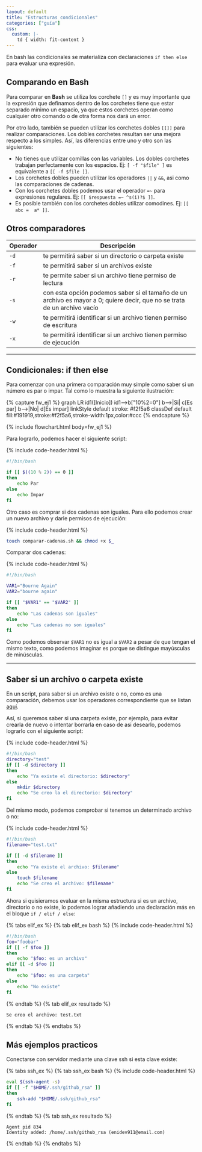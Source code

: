 ```yaml
---
layout: default
title: "Estructuras condicionales"
categories: ["guía"]
css:
  custom: |-
    td { width: fit-content }
---
```



En bash las condicionales se materializa con declaraciones `if then else` para evaluar una expresión.

## Comparando en Bash

Para comparar en **Bash** se utiliza los corchete `[]` y es muy importante que la expresión que definamos dentro de los corchetes tiene que estar separado mínimo un espacio, ya que estos corchetes operan como cualquier otro comando o de otra forma nos dará un error.

Por otro lado, también se pueden utilizar los corchetes dobles `[[]]` para realizar comparaciones. Los dobles corchetes resultan ser una mejora respecto a los simples. Así, las diferencias entre uno y otro son las siguientes:

- No tienes que utilizar comillas con las variables. Los dobles corchetes trabajan perfectamente con los espacios. Ej: `[ -f "$file" ]` es equivalente a `[[ -f $file ]]`.
- Los corchetes dobles pueden utilizar los operadores `||` y `&&`, asi como las comparaciones de cadenas.
- Con los corchetes dobles podemos usar el operador `=~` para expresiones regulares. Ej: `[[ $respuesta =~ ^s(i)?$ ]]`.
- Es posible también con los corchetes dobles utilizar comodines. Ej: `[[ abc =  a* ]]`.


## Otros comparadores

|Operador|Descripción|
|--------|-----------|
|`-d`|te permitirá saber si un directorio o carpeta existe|
|`-f`|te permitirá saber si un archivos existe|
|`-r`|te permite saber si un archivo tiene permiso de lectura|
|`-s`|con esta opción podemos saber si el tamaño de un archivo es mayor a 0; quiere decir, que no se trata de un archivo vacío|
|`-w`|te permitirá identificar si un archivo tienen permiso de escritura|
|`-x`|te permitirá identificar si un archivo tienen permiso de ejecución|

---

## Condicionales: if then else

Para comenzar con una primera comparación muy simple como saber si un número es par o impar. Tal como lo muestra la siguiente ilustración:

{% capture fw_ej1 %}
graph LR
  id1([Inicio])
  id1-->b["10%2=0"]
  b-->|Si| c[Es par]
  b-->|No| d[Es impar]
  linkStyle default stroke: #f2f5a6
  classDef default fill:#191919,stroke:#f2f5a6,stroke-width:1px,color:#ccc
{% endcapture %}

{% include flowchart.html
	body=fw_ej1
 %}

Para lograrlo, podemos hacer el siguiente script:

{% include code-header.html %}
```bash
#!/bin/bash

if [[ $((10 % 2)) == 0 ]]
then
    echo Par
else
    echo Impar
fi
```


Otro caso es comprar si dos cadenas son iguales. Para ello podemos crear un nuevo archivo y darle permisos de ejecución:

{% include code-header.html %}
```bash
touch comparar-cadenas.sh && chmod +x $_
```

Comparar dos cadenas:

{% include code-header.html %}
```bash
#!/bin/bash

VAR1="Bourne Again"
VAR2="bourne again"

if [[ "$VAR1" == "$VAR2" ]]
then
	echo "Las cadenas son iguales"
else
	echo "Las cadenas no son iguales"
fi
```

Como podemos observar `$VAR1` no es igual a `$VAR2` a pesar de que tengan el mismo texto, como podemos imaginar es porque se distingue mayúsculas de minúsculas.

---

## Saber si un archivo o carpeta existe

En un script, para saber si un archivo existe o no, como es una comparación, debemos usar los operadores correspondiente que se listan [aquí](#otros-comparadores).

Así, si queremos saber si una carpeta existe, por ejemplo, para evitar crearla de nuevo o intentar borrarla en caso de asi desearlo, podemos lograrlo con el siguiente script:

{% include code-header.html %}
```bash
#!/bin/bash
directory="test"
if [[ -d $directory ]]
then
	echo "Ya existe el directorio: $directory"
else
	mkdir $directory
	echo "Se creo la el directorio: $directory"
fi
```

Del mismo modo, podemos comprobar si tenemos un determinado archivo o no:

{% include code-header.html %}
```bash
#!/bin/bash
filename="test.txt"

if [[ -d $filename ]]
then
	echo "Ya existe el archivo: $filename"
else
	touch $filename
	echo "Se creo el archivo: $filename"
fi
```

Ahora si quisieramos evaluar en la misma estructura si es un archivo, directorio o no existe, lo podemos lograr añadiendo una declaración más en el bloque `if / elif / else`:

{% tabs elif_ex %}
{% tab elif_ex bash %}
{% include code-header.html %}
```bash
#!/bin/bash
foo="foobar"
if [[ -f $foo ]]
then
	echo "$foo: es un archivo"
elif [[ -d $foo ]]
then
	echo "$foo: es una carpeta"
else
	echo "No existe"
fi
```
{% endtab %}
{% tab elif_ex resultado %}
```text
Se creo el archivo: test.txt
```
{% endtab %}
{% endtabs %}


## Más ejemplos practicos

Conectarse con servidor mediante una clave ssh si esta clave existe:

{% tabs ssh_ex %}
{% tab ssh_ex bash %}
{% include code-header.html %}
```bash
eval $(ssh-agent -s)
if [[ -f "$HOME/.ssh/github_rsa" ]]
then
	ssh-add "$HOME/.ssh/github_rsa"
fi
```
{% endtab %}
{% tab ssh_ex resultado %}
```text
Agent pid 834
Identity added: /home/.ssh/github_rsa (enidev911@email.com)
```
{% endtab %}
{% endtabs %}